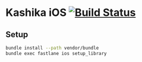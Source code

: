# Kashika iOS [![Build Status](https://travis-ci.org/mtj0928/kashika-ios.svg?branch=develop)](https://travis-ci.org/mtj0928/kashika-ios)

## Setup
```bash
bundle install --path vendor/bundle
bundle exec fastlane ios setup_library
```
